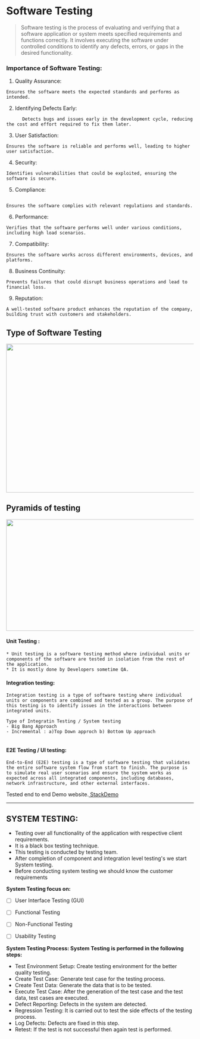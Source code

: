 <!--# Manual-Automation-Testing
Streamline testing with our comprehensive repository! From manual to automated scripts, ensure flawless functionality with ease. Join us in elevating software quality standards! 🚀-->
# Software Testing 
>Software testing is the process of evaluating and verifying that a software application or system meets specified requirements and functions correctly. It involves executing the software under controlled conditions to identify any defects, errors, or gaps in the desired functionality. 

### Importance of Software Testing:
1. Quality Assurance:
    
```   
Ensures the software meets the expected standards and performs as intended.
```
2. Identifying Defects Early:
```
      Detects bugs and issues early in the development cycle, reducing the cost and effort required to fix them later.
  ```

3. User Satisfaction:
```
Ensures the software is reliable and performs well, leading to higher user satisfaction.
```
4. Security:
```
Identifies vulnerabilities that could be exploited, ensuring the software is secure.
```
5. Compliance:
```

Ensures the software complies with relevant regulations and standards.
```
6. Performance:
```
Verifies that the software performs well under various conditions, including high load scenarios.
```
7. Compatibility:
```
Ensures the software works across different environments, devices, and platforms.
```

8. Business Continuity:
```
Prevents failures that could disrupt business operations and lead to financial loss.
```
9. Reputation:
```
A well-tested software product enhances the reputation of the company, building trust with customers and stakeholders.
```



## Type of Software Testing 
<img src="https://media.geeksforgeeks.org/wp-content/uploads/20230808151753/Software-Testing-768.png" height="400" width="600" />


## Pyramids of testing
<img src="https://blog.getmason.io/content/images/2020/11/Testing-pyramid--6--1.jpg" height ="300" width="600" />

#### Unit Testing : 
```
* Unit testing is a software testing method where individual units or components of the software are tested in isolation from the rest of the application. 
* It is mostly done by Developers sometime QA.
```
#### Integration testing:
```
Integration testing is a type of software testing where individual units or components are combined and tested as a group. The purpose of this testing is to identify issues in the interactions between integrated units.

Type of Integratin Testing / System testing
- Big Bang Approach
- Incremental : a)Top Down approch b) Bottom Up approach


```
#### E2E Testing / UI testing:
```
End-to-End (E2E) testing is a type of software testing that validates the entire software system flow from start to finish. The purpose is to simulate real user scenarios and ensure the system works as expected across all integrated components, including databases, network infrastructure, and other external interfaces.
```

Tested end to end Demo website.[ StackDemo](https://bstackdemo.com/)

-----------------------------------------------------------------------------

## SYSTEM TESTING:
* Testing over all functionality of the application with respective client requirements.
* It is a black box testing technique.
* This testing is conducted by testing team.
* After completion of component and integration level testing's we start System testing.
* Before conducting system testing we should know the customer requirements


**System Testing focus on:**
- [ ] User Interface Testing (GUI)
- [ ] Functional Testing
- [ ] Non-Functional Testing
- [ ] Usability Testing 


**System Testing Process: System Testing is performed in the following steps:**

* Test Environment Setup: Create testing environment for the better quality testing.
* Create Test Case: Generate test case for the testing process.
* Create Test Data: Generate the data that is to be tested.
* Execute Test Case: After the generation of the test case and the test data, test cases are executed.
* Defect Reporting: Defects in the system are detected.
* Regression Testing: It is carried out to test the side effects of the testing process.
* Log Defects: Defects are fixed in this step.
* Retest: If the test is not successful then again test is performed.
